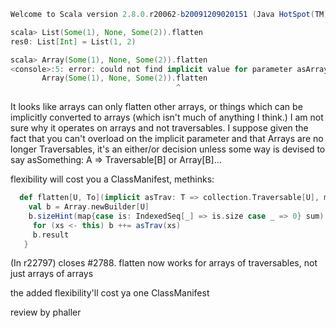 ```scala
Welcome to Scala version 2.8.0.r20062-b20091209020151 (Java HotSpot(TM) 64-Bit Server VM, Java 1.6.0_17).

scala> List(Some(1), None, Some(2)).flatten
res0: List[Int] = List(1, 2)

scala> Array(Some(1), None, Some(2)).flatten
<console>:5: error: could not find implicit value for parameter asArray: (Option[Int]) => Array[U]
       Array(Some(1), None, Some(2)).flatten
                                     ^
```
It looks like arrays can only flatten other arrays, or things which can be implicitly converted to arrays (which isn't much of anything I think.) I am not sure why it operates on arrays and not traversables.  I suppose given the fact that you can't overload on the implicit parameter and that Arrays are no longer Traversables, it's an either/or decision unless some way is devised to say asSomething: A => Traversable[B] or Array[B]...

flexibility will cost you a ClassManifest, methinks:

```scala
  def flatten[U, To](implicit asTrav: T => collection.Traversable[U], m: ClassManifest[U]): Array[U] = {
    val b = Array.newBuilder[U]
    b.sizeHint(map{case is: IndexedSeq[_] => is.size case _ => 0} sum)
     for (xs <- this) b ++= asTrav(xs)
     b.result
   }
```
(In r22797) closes #2788. flatten now works for arrays of traversables, not just arrays of arrays

the added flexibility'll cost ya one ClassManifest

review by phaller
